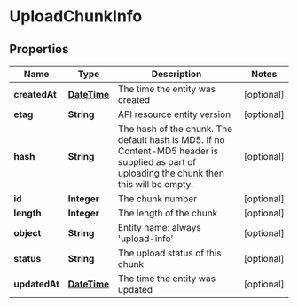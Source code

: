 
# UploadChunkInfo

## Properties
Name | Type | Description | Notes
------------ | ------------- | ------------- | -------------
**createdAt** | [**DateTime**](DateTime.md) | The time the entity was created |  [optional]
**etag** | **String** | API resource entity version |  [optional]
**hash** | **String** | The hash of the chunk. The default hash is MD5. If no Content-MD5 header is supplied as part of uploading the chunk then this will be empty. |  [optional]
**id** | **Integer** | The chunk number |  [optional]
**length** | **Integer** | The length of the chunk |  [optional]
**object** | **String** | Entity name: always &#39;upload-info&#39; |  [optional]
**status** | **String** | The upload status of this chunk |  [optional]
**updatedAt** | [**DateTime**](DateTime.md) | The time the entity was updated |  [optional]



